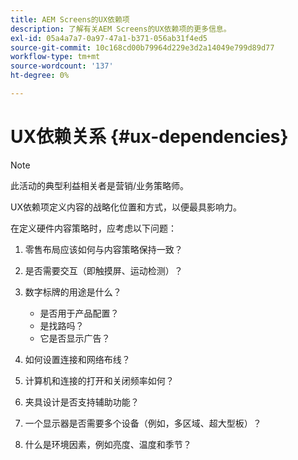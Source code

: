 ```yaml
---
title: AEM Screens的UX依赖项
description: 了解有关AEM Screens的UX依赖项的更多信息。
exl-id: 05a4a7a7-0a97-47a1-b371-056ab31f4ed5
source-git-commit: 10c168cd00b79964d229e3d2a14049e799d89d77
workflow-type: tm+mt
source-wordcount: '137'
ht-degree: 0%

---
```


# UX依赖关系 {#ux-dependencies}

>[!NOTE]
>
>此活动的典型利益相关者是营销/业务策略师。

UX依赖项定义内容的战略化位置和方式，以便最具影响力。

在定义硬件内容策略时，应考虑以下问题：

1. 零售布局应该如何与内容策略保持一致？

1. 是否需要交互（即触摸屏、运动检测）？

1. 数字标牌的用途是什么？

   * 是否用于产品配置？
   * 是找路吗？
   * 它是否显示广告？

1. 如何设置连接和网络布线？

1. 计算机和连接的打开和关闭频率如何？

1. 夹具设计是否支持辅助功能？

1. 一个显示器是否需要多个设备（例如，多区域、超大型板）？

1. 什么是环境因素，例如亮度、温度和季节？
